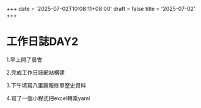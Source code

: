 +++
date = '2025-07-02T10:08:11+08:00'
draft = false
title = '2025-07-02'
+++
# 工作日誌DAY2
<!--more-->

1.早上開了晨會

2.完成工作日誌網站構建

3.下午填寫八里廠報修單歷史資料

4.寫了一個小程式把excel轉乘yaml